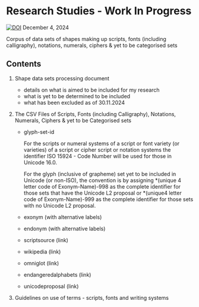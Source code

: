 # Research Studies - Work In Progress

[![DOI](https://zenodo.org/badge/896542131.svg)](https://doi.org/10.5281/zenodo.14251208) December 4, 2024

Corpus of data sets of shapes making up scripts, fonts (including calligraphy), notations, numerals, ciphers &amp; yet to be categorised sets

## Contents
1. Shape data sets processing document
    - details on what is aimed to be included for my research
    - what is yet to be determined to be included
    - what has been excluded as of 30.11.2024

2. The CSV Files of Scripts, Fonts (including Calligraphy), Notations, Numerals, Ciphers & yet to be Categorised sets
    - glyph-set-id

        For the scripts or numeral systems of a script or font variety (or varieties) of a script or cipher script or notation systems the identifier ISO 15924 - Code Number will be used for those in Unicode 16.0.

        For the glyph (inclusive of grapheme) set yet to be included in Unicode (or non-ISO), the convention is by assigning *(unique 4 letter code of Exonym-Name)-998 as the complete identifier for those sets that have the Unicode L2 proposal or *(unique4 letter code of Exonym-Name)-999 as the complete identifier for those sets with no Unicode L2 proposal.

    - exonym (with alternative labels)
    - endonym (with alternative labels)
    - scriptsource (link)
    - wikipedia (link)
    - omniglot (link)
    - endangeredalphabets (link)
    - unicodeproposal (link)

3. Guidelines on use of terms - scripts, fonts and writing systems

